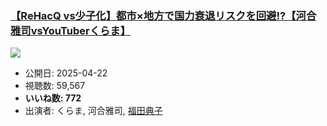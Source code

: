 ### [【ReHacQ vs少子化】都市×地方で国力衰退リスクを回避!?【河合雅司vsYouTuberくらま】](https://www.youtube.com/watch?v=uk3W4OR2KWM)
[![](https://img.youtube.com/vi/uk3W4OR2KWM/sddefault.jpg)](https://www.youtube.com/watch?v=uk3W4OR2KWM)
-   公開日: 2025-04-22
-   視聴数: 59,567
-   **いいね数: 772**
-   出演者: くらま, 河合雅司, [福田典子](/rehacq_fan/people/福田典子 "wikilink")
